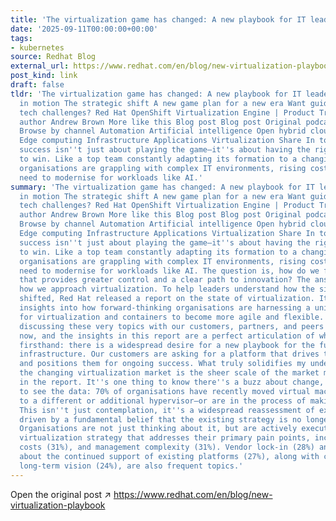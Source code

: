 ```yaml
---
title: 'The virtualization game has changed: A new playbook for IT leaders'
date: '2025-09-11T00:00:00+00:00'
tags:
- kubernetes
source: Redhat Blog
external_url: https://www.redhat.com/en/blog/new-virtualization-playbook
post_kind: link
draft: false
tldr: 'The virtualization game has changed: A new playbook for IT leaders A market
  in motion The strategic shift A new game plan for a new era Want guidance on other
  tech challenges? Red Hat OpenShift Virtualization Engine | Product Trial About the
  author Andrew Brown More like this Blog post Blog post Original podcast Keep exploring
  Browse by channel Automation Artificial intelligence Open hybrid cloud Security
  Edge computing Infrastructure Applications Virtualization Share In today''s business,
  success isn''t just about playing the game–it''s about having the right strategy
  to win. Like a top team constantly adapting its formation to a changing opponent,
  organisations are grappling with complex IT environments, rising costs, and the
  need to modernise for workloads like AI.'
summary: 'The virtualization game has changed: A new playbook for IT leaders A market
  in motion The strategic shift A new game plan for a new era Want guidance on other
  tech challenges? Red Hat OpenShift Virtualization Engine | Product Trial About the
  author Andrew Brown More like this Blog post Blog post Original podcast Keep exploring
  Browse by channel Automation Artificial intelligence Open hybrid cloud Security
  Edge computing Infrastructure Applications Virtualization Share In today''s business,
  success isn''t just about playing the game–it''s about having the right strategy
  to win. Like a top team constantly adapting its formation to a changing opponent,
  organisations are grappling with complex IT environments, rising costs, and the
  need to modernise for workloads like AI. The question is, how do we find a way forward
  that provides greater control and a clear path to innovation? The answer lies in
  how we approach virtualization. To help leaders understand how the situation has
  shifted, Red Hat released a report on the state of virtualization. It reveals critical
  insights into how forward-thinking organisations are harnessing a unified platform
  for virtualization and containers to become more agile and flexible. I''ve been
  discussing these very topics with our customers, partners, and peers for some time
  now, and the insights in this report are a perfect articulation of what I''ve seen
  firsthand: there is a widespread desire for a new playbook for the future of IT
  infrastructure. Our customers are asking for a platform that drives tangible change
  and positions them for ongoing success. What truly solidifies my understanding of
  the changing virtualization market is the sheer scale of the market movement revealed
  in the report. It''s one thing to know there''s a buzz about change, but it’s another
  to see the data: 70% of organisations have recently moved virtual machine (VM) workloads
  to a different or additional hypervisor—or are in the process of making a switch.
  This isn''t just contemplation, it''s a widespread reassessment of existing platforms
  driven by a fundamental belief that the existing strategy is no longer sufficient.
  Organisations are not just thinking about it, but are actively executing on a new
  virtualization strategy that addresses their primary pain points, including licensing
  costs (31%), and management complexity (31%). Vendor lock-in (28%) and concerns
  about the continued support of existing platforms (27%), along with confidence in
  long-term vision (24%), are also frequent topics.'
---
```

Open the original post ↗ https://www.redhat.com/en/blog/new-virtualization-playbook
